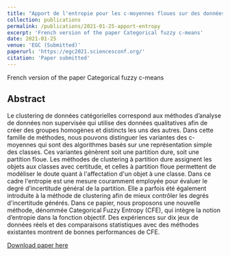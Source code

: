 ```yaml
---
title: "Apport de l'entropie pour les c-moyennes floues sur des données catégorielles"
collection: publications
permalink: /publications/2021-01-25-apport-entropy
excerpt: 'French version of the paper Categorical fuzzy c-means'
date: 2021-01-25
venue: 'EGC (Submitted)'
paperurl: 'https://egc2021.sciencesconf.org/'
citation: 'Paper submitted'
---
```

French version of the paper Categorical fuzzy c-means

## Abstract

Le clustering de données catégorielles correspond aux méthodes d’analyse de données non supervisée qui utilise des données qualitatives afin de créer des groupes homogènes et distincts les uns des autres. Dans cette famille de méthodes, nous pouvons distinguer les variantes des c-moyennes qui sont des algorithmes basés sur une représentation simple des classes. Ces variantes génèrent soit une partition dure, soit une partition floue. Les méthodes de clustering à partition dure assignent les objets aux classes avec certitude, et celles à partition floue permettent de modéliser le doute quant à l'affectation d'un objet à une classe. Dans ce cadre l'entropie est une mesure couramment employée pour évaluer le degré d'incertitude général de la partition. Elle a parfois été également introduite à la méthode de clustering afin de mieux contrôler les degrés d'incertitude générés. Dans ce papier, nous proposons une nouvelle méthode, dénommée Categorical Fuzzy Entropy (CFE), qui intègre la notion d’entropie dans la fonction objectif. Des expériences sur dix jeux de données réels et des comparaisons statistiques avec des méthodes existantes montrent de bonnes performances de CFE.

<a href='https://egc2021.sciencesconf.org/'>Download paper here</a>
